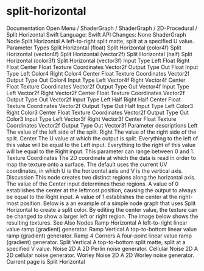 # split-horizontal
 Documentation 
 Open Menu 
/
 ShaderGraph 
/
ShaderGraph
/
 2D-Procedural 
/
 Split Horizontal 
Swift
Language: 
Swift
 API Changes: 
None
ShaderGraph Node
Split Horizontal
A left-to-right split matte, split at a specified U value.
Parameter Types
 Split Horizontal (float) 
 Split Horizontal (color4f) 
 Split Horizontal (vector4f) 
 Split Horizontal (vector2f) 
 Split Horizontal (half) 
 Split Horizontal (color3f) 
 Split Horizontal (vector3f) 
Input
Type
Left
Float
Right
Float
Center
Float
Texture Coordinates
Vector2f
Output
Type
Out
Float
Input
Type
Left
Color4
Right
Color4
Center
Float
Texture Coordinates
Vector2f
Output
Type
Out
Color4
Input
Type
Left
Vector4f
Right
Vector4f
Center
Float
Texture Coordinates
Vector2f
Output
Type
Out
Vector4f
Input
Type
Left
Vector2f
Right
Vector2f
Center
Float
Texture Coordinates
Vector2f
Output
Type
Out
Vector2f
Input
Type
Left
Half
Right
Half
Center
Float
Texture Coordinates
Vector2f
Output
Type
Out
Half
Input
Type
Left
Color3
Right
Color3
Center
Float
Texture Coordinates
Vector2f
Output
Type
Out
Color3
Input
Type
Left
Vector3f
Right
Vector3f
Center
Float
Texture Coordinates
Vector2f
Output
Type
Out
Vector3f
Parameter descriptions
Left
The value of the left side of the split.
Right
The value of the right side of the split.
Center
The 
U
 value at which the output is split. Everything to the left of this value will be equal to the 
Left
 input. Everything to the right of this value will be equal to the 
Right
 input. This parameter can range between 0 and 1.
Texture Coordinates
The 2D coordinate at which the data is read in order to map the texture onto a surface. The default uses the current 
UV
 coordinates, in which 
U
 is the horizontal axis and 
V
 is the vertical axis.
Discussion
This node creates two distinct regions along the horizontal axis. The value of the 
Center
 input determines these regions. A value of 
0
 establishes the center at the leftmost position, causing the output to always be equal to the 
Right
 input. A value of 
1
 establishes the center at the right-most position. Below is a an example of a simple node graph that uses Split Horizontal to create a split color.
By editing the center value, the texture can be changed to show a larger left or right region. The image below shows the resulting textures.
See Also
Nodes
Ramp Horizontal
A left-to-right linear value ramp (gradient) generator.
Ramp Vertical
A top-to-bottom linear value ramp (gradient) generator.
Ramp 4 Corners
A four-point linear value ramp (gradient) generator.
Split Vertical
A top-to-bottom split matte, split at a specified V value.
Noise 2D
A 2D Perlin noise generator.
Cellular Noise 2D
A 2D cellular noise generator.
Worley Noise 2D
A 2D Worley noise generator.
 Current page is Split Horizontal 